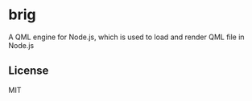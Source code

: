 brig
====

A QML engine for Node.js, which is used to load and render QML file in Node.js

License
-
MIT

